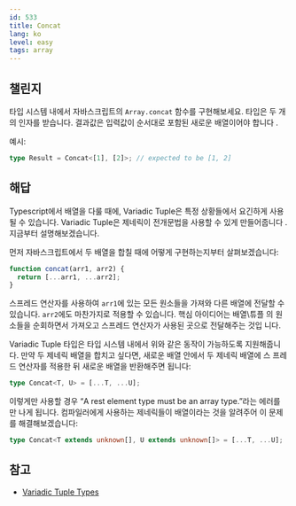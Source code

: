 ```yaml
---
id: 533
title: Concat
lang: ko
level: easy
tags: array
---
```


## 챌린지

타입 시스템 내에서 자바스크립트의 `Array.concat` 함수를 구현해보세요. 타입은 두
개의 인자를 받습니다. 결과값은 입력값이 순서대로 포함된 새로운 배열이어야 합니다
.

예시:

```ts
type Result = Concat<[1], [2]>; // expected to be [1, 2]
```

## 해답

Typescript에서 배열을 다룰 때에, Variadic Tuple은 특정 상황들에서 요긴하게 사용
될 수 있습니다. Variadic Tuple은 제네릭이 전개문법을 사용할 수 있게 만들어줍니다
. 지금부터 설명해보겠습니다.

먼저 자바스크립트에서 두 배열을 합칠 때에 어떻게 구현하는지부터 살펴보겠습니다:

```js
function concat(arr1, arr2) {
  return [...arr1, ...arr2];
}
```

스프레드 연산자를 사용하여 `arr1`에 있는 모든 원소들을 가져와 다른 배열에 전달할
수 있습니다. `arr2`에도 마찬가지로 적용할 수 있습니다. 핵심 아이디어는 배열\튜플
의 원소들을 순회하면서 가져오고 스프레드 연산자가 사용된 곳으로 전달해주는 것입
니다.

Variadic Tuple 타입은 타입 시스템 내에서 위와 같은 동작이 가능하도록 지원해줍니
다. 만약 두 제네릭 배열을 합치고 싶다면, 새로운 배열 안에서 두 제네릭 배열에 스
프레드 연산자를 적용한 뒤 새로운 배열을 반환해주면 됩니다:

```ts
type Concat<T, U> = [...T, ...U];
```

이렇게만 사용할 경우 “A rest element type must be an array type.”라는 에러를 만
나게 됩니다. 컴파일러에게 사용하는 제네릭들이 배열이라는 것을 알려주어 이 문제를
해결해보겠습니다:

```ts
type Concat<T extends unknown[], U extends unknown[]> = [...T, ...U];
```

## 참고

- [Variadic Tuple Types](https://www.typescriptlang.org/docs/handbook/release-notes/typescript-4-0.html#variadic-tuple-types)
